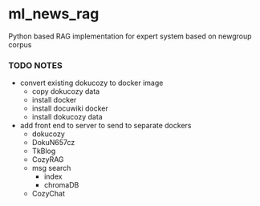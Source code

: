 # ml_news_rag
Python based RAG implementation for expert system based on newgroup corpus

### TODO NOTES

 - convert existing dokucozy to docker image
    - copy dokucozy data
    - install docker
    - install docuwiki docker
    - install dokucozy data
- add front end to server to send to separate dockers
    - dokucozy
    - DokuN657cz
    - TkBlog
    - CozyRAG
     - msg search
        - index
        - chromaDB
     - CozyChat
